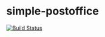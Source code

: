 # simple-postoffice

[![Build Status](https://travis-ci.org/freeCodeCamp/how-to-contribute-to-open-source.svg?branch=master)](https://travis-ci.org/atinjin/simple-postoffice)

